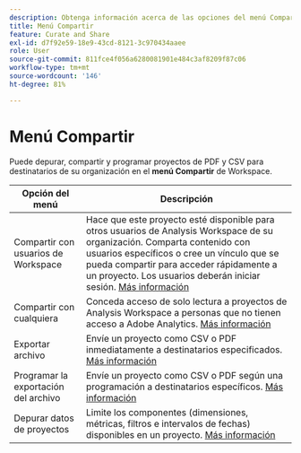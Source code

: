 ```yaml
---
description: Obtenga información acerca de las opciones del menú Compartir de Workspace.
title: Menú Compartir
feature: Curate and Share
exl-id: d7f92e59-18e9-43cd-8121-3c970434aaee
role: User
source-git-commit: 811fce4f056a6280081901e484c3af8209f87c06
workflow-type: tm+mt
source-wordcount: '146'
ht-degree: 81%

---
```


# Menú Compartir

Puede depurar, compartir y programar proyectos de PDF y CSV para destinatarios de su organización en el **menú Compartir** de Workspace.

| Opción del menú | Descripción |
|---|---|
| Compartir con usuarios de Workspace | Hace que este proyecto esté disponible para otros usuarios de Analysis Workspace de su organización. Comparta contenido con usuarios específicos o cree un vínculo que se pueda compartir para acceder rápidamente a un proyecto. Los usuarios deberán iniciar sesión. [Más información](/help/analysis-workspace/curate-share/share-projects.md) |
| Compartir con cualquiera | Conceda acceso de solo lectura a proyectos de Analysis Workspace a personas que no tienen acceso a Adobe Analytics. [Más información](/help/analysis-workspace/curate-share/share-projects.md) |
| Exportar archivo | Envíe un proyecto como CSV o PDF inmediatamente a destinatarios especificados. [Más información](/help/analysis-workspace/export/t-schedule-report.md) |
| Programar la exportación del archivo | Envíe un proyecto como CSV o PDF según una programación a destinatarios específicos. [Más información](/help/analysis-workspace/export/t-schedule-report.md) |
| Depurar datos de proyectos | Limite los componentes (dimensiones, métricas, filtros e intervalos de fechas) disponibles en un proyecto. [Más información](/help/analysis-workspace/curate-share/curate.md) |
